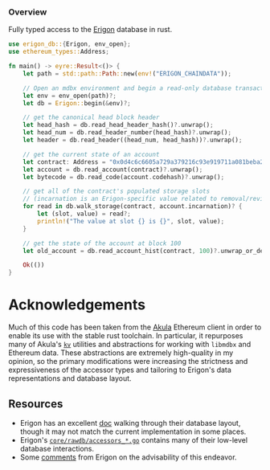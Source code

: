 ### Overview
Fully typed access to the [Erigon](https://github.com/ledgerwatch/erigon) database in rust.

```rust
use erigon_db::{Erigon, env_open};
use ethereum_types::Address;

fn main() -> eyre::Result<()> {
    let path = std::path::Path::new(env!("ERIGON_CHAINDATA"));

    // Open an mdbx environment and begin a read-only database transaction
    let env = env_open(path)?;
    let db = Erigon::begin(&env)?;

    // get the canonical head block header
    let head_hash = db.read_head_header_hash()?.unwrap();
    let head_num = db.read_header_number(head_hash)?.unwrap();
    let header = db.read_header((head_num, head_hash))?.unwrap();

    // get the current state of an account
    let contract: Address = "0x0d4c6c6605a729a379216c93e919711a081beba2".parse()?;
    let account = db.read_account(contract)?.unwrap();
    let bytecode = db.read_code(account.codehash)?.unwrap();

    // get all of the contract's populated storage slots
    // (incarnation is an Erigon-specific value related to removal/revival of contracts)
    for read in db.walk_storage(contract, account.incarnation)? {
        let (slot, value) = read?;
        println!("The value at slot {} is {}", slot, value);
    }

    // get the state of the account at block 100
    let old_account = db.read_account_hist(contract, 100)?.unwrap_or_default();

    Ok(())
}
```

# Acknowledgements
Much of this code has been taken from the [Akula](https://github.com/akula-bft/akula) Ethereum client in order to enable its use with the stable rust toolchain.
In particular, it repurposes many of Akula's [`kv`](https://github.com/akula-bft/akula/blob/master/src/kv/mod.rs) utilities and abstractions for working with `libmdbx` and Ethereum data.
These abstractions are extremely high-quality in my opinion, so the primary modifications were increasing the strictness and expressiveness of the accessor types and tailoring to Erigon's data representations and database layout.

## Resources
- Erigon has an excellent [doc](https://github.com/ledgerwatch/erigon/blob/devel/docs/programmers_guide/db_walkthrough.MD) walking through their database layout, though it may not match the current implementation in some places.
- Erigon's [`core/rawdb/accessors_*.go`](https://github.com/ledgerwatch/erigon/blob/f9d7cb5ca9e8a135a76ddcb6fa4ee526ea383554/core/rawdb/accessors_chain.go#L39) contains many of their low-level database interactions.
- Some [comments](https://github.com/ledgerwatch/erigon/blob/devel/docs/programmers_guide/db_faq.md) from Erigon on the advisability of this endeavor.
